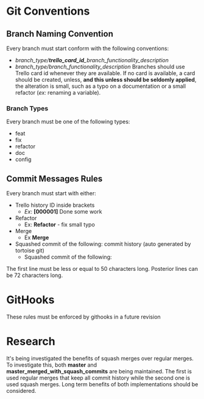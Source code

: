 # Git Conventions

## Branch Naming Convention

Every branch must start conform with the following conventions:
 - *branch_type/**trello_card_id**_branch_functionality_description*
- *branch_type/branch_functionality_description*
Branches should use Trello card id whenever they are available. 
If no card is available, a card should be created, unless, **and this unless should be seldomly applied**,
 the alteration is small, such as a typo on a documentation or a small refactor (*ex:* renaming a variable).

### Branch Types

Every branch must be one of the following types:
 - feat
 - fix
 - refactor
 - doc
 - config

## Commit Messages Rules

Every branch  must start with either:
 - Trello history ID inside brackets
    - *Ex*: **[000001]** Done some work
  - Refactor
      - Ex: **Refactor**  - fix small typo
  - Merge
      - Ex **Merge** 
 - Squashed commit of the following: commit history (auto generated by tortoise git)
     - Squashed commit of the following: 
     
The first line must be less or equal to 50 characters long. Posterior lines can be
72 characters long.
    
# GitHooks

These rules must be enforced by githooks in a future revision

# Research

It's being investigated the benefits of squash merges over regular merges.
To investigate this, both **master** and **master_merged_with_squash_commits** are being maintained. The first is used regular merges that keep all commit history while the second one is used squash merges. Long term benefits of both implementations should be considered.